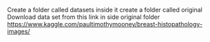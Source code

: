Create a folder called datasets inside it create a folder called original
Download data set from this link in side original folder
https://www.kaggle.com/paultimothymooney/breast-histopathology-images/ 
